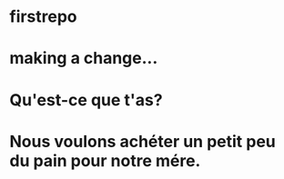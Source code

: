 # firstrepo
# making a change...
# Qu'est-ce que t'as?
# Nous voulons achéter un petit peu du pain pour notre mére.

